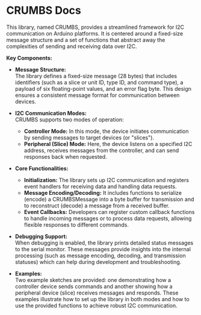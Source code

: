 # CRUMBS Docs

This library, named CRUMBS, provides a streamlined framework for I2C communication on Arduino platforms. It is centered around a fixed-size message structure and a set of functions that abstract away the complexities of sending and receiving data over I2C.

**Key Components:**

- **Message Structure:**  
  The library defines a fixed-size message (28 bytes) that includes identifiers (such as a slice or unit ID, type ID, and command type), a payload of six floating-point values, and an error flag byte. This design ensures a consistent message format for communication between devices.

- **I2C Communication Modes:**  
  CRUMBS supports two modes of operation:

  - **Controller Mode:** In this mode, the device initiates communication by sending messages to target devices (or "slices").
  - **Peripheral (Slice) Mode:** Here, the device listens on a specified I2C address, receives messages from the controller, and can send responses back when requested.

- **Core Functionalities:**

  - **Initialization:** The library sets up I2C communication and registers event handlers for receiving data and handling data requests.
  - **Message Encoding/Decoding:** It includes functions to serialize (encode) a CRUMBSMessage into a byte buffer for transmission and to reconstruct (decode) a message from a received buffer.
  - **Event Callbacks:** Developers can register custom callback functions to handle incoming messages or to process data requests, allowing flexible responses to different commands.

- **Debugging Support:**  
  When debugging is enabled, the library prints detailed status messages to the serial monitor. These messages provide insights into the internal processing (such as message encoding, decoding, and transmission statuses) which can help during development and troubleshooting.

- **Examples:**  
  Two example sketches are provided: one demonstrating how a controller device sends commands and another showing how a peripheral device (slice) receives messages and responds. These examples illustrate how to set up the library in both modes and how to use the provided functions to achieve robust I2C communication.
